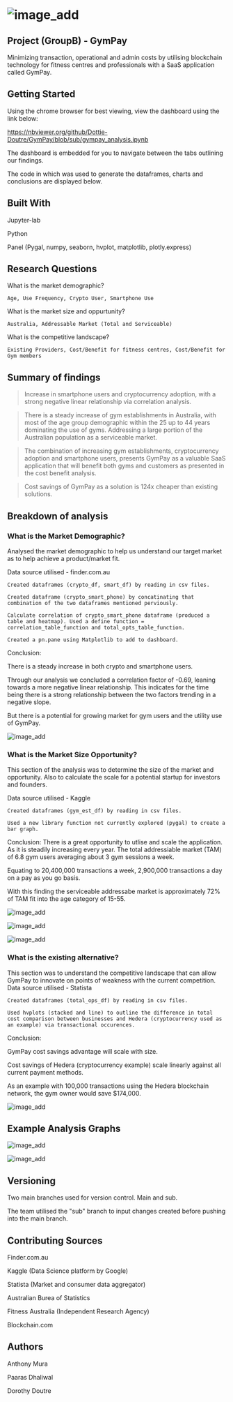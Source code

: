 # ![image_add](Images/Gympay.png)

## Project (GroupB) - GymPay
Minimizing transaction, operational and admin costs by utilising blockchain technology for fitness centres and professionals with a SaaS application called GymPay.

## Getting Started
Using the chrome browser for best viewing, view the dashboard using the link below:

https://nbviewer.org/github/Dottie-Doutre/GymPay/blob/sub/gympay_analysis.ipynb

The dashboard is embedded for you to navigate between the tabs outlining our findings.

The code in which was used to generate the dataframes, charts and conclusions are displayed below.

## Built With
Jupyter-lab

Python

Panel (Pygal, numpy, seaborn, hvplot, matplotlib, plotly.express)

## Research Questions
What is the market demographic?
```
Age, Use Frequency, Crypto User, Smartphone Use
```
What is the market size and oppurtunity?
```
Australia, Addressable Market (Total and Serviceable)
```
What is the competitive landscape?
```
Existing Providers, Cost/Benefit for fitness centres, Cost/Benefit for Gym members
```
## Summary of findings
> Increase in smartphone users and cryptocurrency adoption, with a strong negative linear relationship via correlation analysis.

> There is a steady increase of gym establishments in Australia, with most of the age group demographic within the 25 up to 44 years dominating the use of gyms. 
Addressing a large portion of the Australian population as a serviceable market.

> The combination of increasing gym establishments, cryptocurrency adoption and smartphone users, presents GymPay as a valuable SaaS application that will benefit both gyms and customers as presented in the cost benefit analysis.

> Cost savings of GymPay as a solution is 124x cheaper than existing solutions.

## Breakdown of analysis

### What is the Market Demographic?
Analysed the market demographic to help us understand our target market as to help achieve a product/market fit.

Data source utilised - finder.com.au
```
Created dataframes (crypto_df, smart_df) by reading in csv files.

Created dataframe (crypto_smart_phone) by concatinating that combination of the two dataframes mentioned perviously.

Calculate correlation of crypto_smart_phone dataframe (produced a table and heatmap). Used a define function = correlation_table_function and total_opts_table_function.

Created a pn.pane using Matplotlib to add to dashboard.
```
Conclusion:

There is a steady increase in both crypto and smartphone users.

Through our analysis we concluded a correlation factor of -0.69, leaning towards a more negative linear relationship. This indicates for the time being there is a strong relationship between the two factors trending in a negative slope.

But there is a potential for growing market for gym users and the utility use of GymPay.

![image_add](Images/heatmap.png)

### What is the Market Size Opportunity?
This section of the analysis was to determine the size of the market and opportunity. Also to calculate the scale for a potential startup for investors and founders.

Data source utilised - Kaggle
```
Created dataframes (gym_est_df) by reading in csv files.

Used a new library function not currently explored (pygal) to create a bar graph.
```
Conclusion:
There is a great opportunity to utlise and scale the application. As it is steadily increasing every year. The total addressiable market (TAM) of 6.8 gym users averaging about 3 gym sessions a week. 

Equating to 20,400,000 transactions a week, 2,900,000 transactions a day on a pay as you go basis.

With this finding the serviceable addressabe market is approximately 72% of TAM fit into the age category of 15-55.

![image_add](Plots/gym_est_bar.svg)

![image_add](Plots/gym_data.png)

![image_add](Plots/gym_horizontalbar_market_potential.svg)

### What is the existing alternative?
This section was to understand the competitive landscape that can allow GymPay to innovate on points of weakness with the current competition.
Data source utilised - Statista
```
Created dataframes (total_ops_df) by reading in csv files.

Used hvplots (stacked and line) to outline the difference in total cost comparison between businesses and Hedera (cryptocurrency used as an example) via transactional occurences.
```
Conclusion:

GymPay cost savings advantage will scale with size.

Cost savings of Hedera (cryptocurrency example) scale linearly against all current payment methods.

As an example with 100,000 transactions using the Hedera blockchain network, the gym owner would save $174,000.

![image_add](Images/Cost_savings.PNG)
 
## Example Analysis Graphs

![image_add](Images/traditional_vs_blockchain_price.svg)

![image_add](Plots/bar_chart.svg)

## Versioning
Two main branches used for version control.
Main and sub.

The team utilised the "sub" branch to input changes created before pushing into the main branch.

## Contributing Sources
Finder.com.au

Kaggle (Data Science platform by Google)

Statista (Market and consumer data aggregator)

Australian Burea of Statistics

Fitness Australia (Independent Research Agency)

Blockchain.com

## Authors
Anthony Mura

Paaras Dhaliwal

Dorothy Doutre
